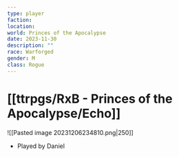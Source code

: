 ```yaml
---
type: player
faction: 
location: 
world: Princes of the Apocalypse
date: 2023-11-30
description: ""
race: Warforged
gender: M
class: Rogue
---
```

# [[ttrpgs/RxB - Princes of the Apocalypse/Echo]]

![[Pasted image 20231206234810.png|250]]
- Played by Daniel
